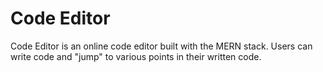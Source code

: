 # Code Editor

Code Editor is an online code editor built with the MERN stack. Users can write code and "jump" to various points in their written code.
